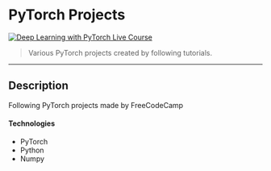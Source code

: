 # PyTorch Projects

[![Deep Learning with PyTorch Live Course](http://img.youtube.com/vi/vo_fUOk-IKk/0.jpg)](https://www.youtube.com/watch?v=vo_fUOk-IKk&list=PLWKjhJtqVAbm3T2Eq1_KgloC7ogdXxdRa)

> Various PyTorch projects created by following tutorials.

---

## Description

Following PyTorch projects made by FreeCodeCamp

#### Technologies

- PyTorch
- Python
- Numpy

